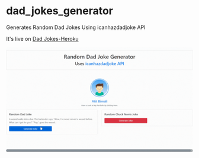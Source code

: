 # dad_jokes_generator
Generates Random Dad Jokes Using icanhazdadjoke API

It's live on [Dad Jokes-Heroku](https://dadjokesdjango.herokuapp.com/) 


![dadjokes-gif](https://github.com/AtitBimali/dad_jokes_generator/blob/master/dadjokes.gif)
